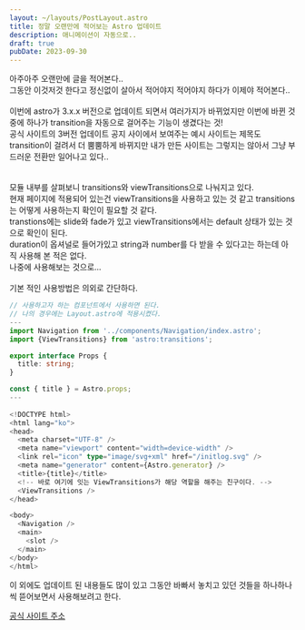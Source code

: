 ```yaml
---
layout: ~/layouts/PostLayout.astro
title: 정말 오랜만에 적어보는 Astro 업데이트 
description: 애니메이션이 자동으로..
draft: true
pubDate: 2023-09-30
---
```


아주아주 오랜만에 글을 적어본다..
<br />
그동안 이것저것 한다고 정신없이 살아서 적어야지 적어야지 하다가 이제야 적어본다..
<br />
<br />
이번에 astro가 3.x.x 버전으로 업데이트 되면서 여러가지가 바뀌었지만 이번에 바뀐 것 중에 하나가 transition을 자동으로 걸어주는 기능이 생겼다는 것!
<br />
공식 사이트의 3버전 업데이트 공지 사이에서 보여주는 예시 사이트는 제목도 transition이 걸려서 더 뿜뿜하게 바뀌지만 내가 만든 사이트는 그렇지는 않아서 그냥 부드러운 전환만 일어나고 있다..
<br />
<br />
<br />
모듈 내부를 살펴보니 transitions와 viewTransitions으로 나눠지고 있다.
<br />
현재 페이지에 적용되어 있는건 viewTransitions을 사용하고 있는 것 같고 transitions는 어떻게 사용하는지 확인이 필요할 것 같다.
<br />
transtions에는 slide와 fade가 있고 viewTransitions에서는 default 상태가 있는 것으로 확인이 된다.
<br />
duration이 옵셔널로 들어가있고 string과 number를 다 받을 수 있다고는 하는데 아직 사용해 본 적은 없다.
<br />
나중에 사용해보는 것으로...
<br />
<br />
기본 적인 사용방법은 의외로 간단하다.
<br />
```typescript
// 사용하고자 하는 컴포넌트에서 사용하면 된다.
// 나의 경우에는 Layout.astro에 적용시켰다.
---
import Navigation from '../components/Navigation/index.astro';
import {ViewTransitions} from 'astro:transitions';

export interface Props {
  title: string;
}

const { title } = Astro.props;
---
  
<!DOCTYPE html>
<html lang="ko">
<head>
  <meta charset="UTF-8" />
  <meta name="viewport" content="width=device-width" />
  <link rel="icon" type="image/svg+xml" href="/initlog.svg" />
  <meta name="generator" content={Astro.generator} />
  <title>{title}</title>
  <!-- 바로 여기에 잇는 ViewTransitions가 해당 역할을 해주는 친구이다. -->
  <ViewTransitions />
</head>

<body>
  <Navigation />
  <main>
    <slot />
  </main>
</body>
</html>
```
이 외에도 업데이트 된 내용들도 많이 있고 그동안 바빠서 놓치고 있던 것들을 하나하나씩 뜯어보면서 사용해보려고 한다.

[공식 사이트 주소](https://docs.astro.build/ko/guides/view-transitions/)

